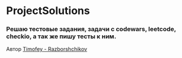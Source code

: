 # ProjectSolutions

### Решаю тестовые задания, задачи с codewars, leetcode, checkio, а так же пишу тесты к ним.

Автор
[Timofey - Razborshchikov](https://github.com/Timofey3085)
